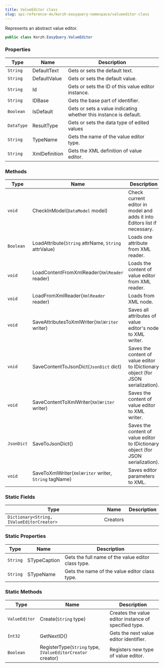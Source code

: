 ```yaml
---
title: ValueEditor class
slug: api-reference-4x/korzh-easyquery-namespace/valueeditor-class
---
```


Represents an abstract value editor.
```csharp
public class Korzh.EasyQuery.ValueEditor

```

### Properties

| Type | Name | Description | 
| --- | --- | --- | 
| `String` | DefaultText | Gets or sets the default text. | 
| `String` | DefaultValue | Gets or sets the default value. | 
| `String` | Id | Gets or sets the ID of this value editor instance. | 
| `String` | IDBase | Gets the base part of identifier. | 
| `Boolean` | IsDefault | Gets or sets a value indicating whether this instance is default. | 
| `DataType` | ResultType | Gets or sets the data type of edited values | 
| `String` | TypeName | Gets the name of the value editor type. | 
| `String` | XmlDefinition | Gets the XML definition of value editor. | 


### Methods

| Type | Name | Description | 
| --- | --- | --- | 
| `void` | CheckInModel(`DataModel` model) | Check current editor in model and adds it into Editors list if necessary. | 
| `Boolean` | LoadAttribute(`String` attrName, `String` attrValue) | Loads one attribute from XML reader. | 
| `void` | LoadContentFromXmlReader(`XmlReader` reader) | Loads the content of value editor from XML reader. | 
| `void` | LoadFromXmlReader(`XmlReader` reader) | Loads from XML node. | 
| `void` | SaveAttributesToXmlWriter(`XmlWriter` writer) | Saves all attributes of value editor's node to XML writer. | 
| `void` | SaveContentToJsonDict(`JsonDict` dict) | Saves the content of value editor to IDictionary object (for JSON serialization). | 
| `void` | SaveContentToXmlWriter(`XmlWriter` writer) | Saves the content of value editor to XML writer. | 
| `JsonDict` | SaveToJsonDict() | Saves the content of value editor to IDictionary object (for JSON serialization). | 
| `void` | SaveToXmlWriter(`XmlWriter` writer, `String` tagName) | Saves editor parameters to XML. | 


### Static Fields

| Type | Name | Description | 
| --- | --- | --- | 
| `Dictionary<String, IValueEditorCreator>` | Creators |  | 


### Static Properties

| Type | Name | Description | 
| --- | --- | --- | 
| `String` | STypeCaption | Gets the full name of the value editor class type. | 
| `String` | STypeName | Gets the name of the value editor class type. | 


### Static Methods

| Type | Name | Description | 
| --- | --- | --- | 
| `ValueEditor` | Create(`String` type) | Creates the value editor instance of specified type. | 
| `Int32` | GetNextID() | Gets the next value editor identifier. | 
| `Boolean` | RegisterType(`String` type, `IValueEditorCreator` creator) | Registers new type of value editor. |